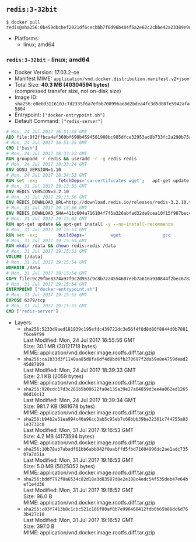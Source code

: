 ## `redis:3-32bit`

```console
$ docker pull redis@sha256:0b459dbcbef2021df6cecbbb7f6d96b484f5a2e62c2cbbe42a23389e9d4f35d2
```

-	Platforms:
	-	linux; amd64

### `redis:3-32bit` - linux; amd64

-	Docker Version: 17.03.2-ce
-	Manifest MIME: `application/vnd.docker.distribution.manifest.v2+json`
-	Total Size: **40.3 MB (40304594 bytes)**  
	(compressed transfer size, not on-disk size)
-	Image ID: `sha256:e8eb03116103c7d2335f6a7efbb700996ae8d2bdea4fc3d5d88fe5942afa5804`
-	Entrypoint: `["docker-entrypoint.sh"]`
-	Default Command: `["redis-server"]`

```dockerfile
# Mon, 24 Jul 2017 16:51:35 GMT
ADD file:9f2ffbca4af360bf690b4594501908bc985dfce32953ad8b733fc2a290b75a80 in / 
# Mon, 24 Jul 2017 16:51:35 GMT
CMD ["bash"]
# Mon, 24 Jul 2017 18:33:23 GMT
RUN groupadd -r redis && useradd -r -g redis redis
# Mon, 24 Jul 2017 18:33:24 GMT
ENV GOSU_VERSION=1.10
# Mon, 24 Jul 2017 18:34:53 GMT
RUN set -ex; 		fetchDeps='ca-certificates wget'; 	apt-get update; 	apt-get install -y --no-install-recommends $fetchDeps; 	rm -rf /var/lib/apt/lists/*; 		dpkgArch="$(dpkg --print-architecture | awk -F- '{ print $NF }')"; 	wget -O /usr/local/bin/gosu "https://github.com/tianon/gosu/releases/download/$GOSU_VERSION/gosu-$dpkgArch"; 	wget -O /usr/local/bin/gosu.asc "https://github.com/tianon/gosu/releases/download/$GOSU_VERSION/gosu-$dpkgArch.asc"; 	export GNUPGHOME="$(mktemp -d)"; 	gpg --keyserver ha.pool.sks-keyservers.net --recv-keys B42F6819007F00F88E364FD4036A9C25BF357DD4; 	gpg --batch --verify /usr/local/bin/gosu.asc /usr/local/bin/gosu; 	rm -r "$GNUPGHOME" /usr/local/bin/gosu.asc; 	chmod +x /usr/local/bin/gosu; 	gosu nobody true; 		apt-get purge -y --auto-remove $fetchDeps
# Mon, 31 Jul 2017 19:13:55 GMT
ENV REDIS_VERSION=3.2.10
# Mon, 31 Jul 2017 19:13:56 GMT
ENV REDIS_DOWNLOAD_URL=http://download.redis.io/releases/redis-3.2.10.tar.gz
# Mon, 31 Jul 2017 19:13:56 GMT
ENV REDIS_DOWNLOAD_SHA=411c604a716104f7f5a326abfad32de9cea10f15f987bec45cf86f315e9e63a0
# Mon, 31 Jul 2017 19:15:02 GMT
RUN apt-get update && apt-get install -y --no-install-recommends 		libc6-i386 	&& rm -rf /var/lib/apt/lists/*
# Mon, 31 Jul 2017 19:15:53 GMT
RUN set -ex; 		buildDeps=' 		wget 				gcc 		gcc-multilib 		libc6-dev-i386 		make 	'; 	apt-get update; 	apt-get install -y $buildDeps --no-install-recommends; 	rm -rf /var/lib/apt/lists/*; 		wget -O redis.tar.gz "$REDIS_DOWNLOAD_URL"; 	echo "$REDIS_DOWNLOAD_SHA *redis.tar.gz" | sha256sum -c -; 	mkdir -p /usr/src/redis; 	tar -xzf redis.tar.gz -C /usr/src/redis --strip-components=1; 	rm redis.tar.gz; 		grep -q '^#define CONFIG_DEFAULT_PROTECTED_MODE 1$' /usr/src/redis/src/server.h; 	sed -ri 's!^(#define CONFIG_DEFAULT_PROTECTED_MODE) 1$!\1 0!' /usr/src/redis/src/server.h; 	grep -q '^#define CONFIG_DEFAULT_PROTECTED_MODE 0$' /usr/src/redis/src/server.h; 		make -C /usr/src/redis -j "$(nproc)" 32bit; 	make -C /usr/src/redis install; 		rm -r /usr/src/redis; 		apt-get purge -y --auto-remove $buildDeps
# Mon, 31 Jul 2017 19:15:53 GMT
RUN mkdir /data && chown redis:redis /data
# Mon, 31 Jul 2017 19:15:53 GMT
VOLUME [/data]
# Mon, 31 Jul 2017 19:15:54 GMT
WORKDIR /data
# Mon, 31 Jul 2017 19:15:54 GMT
COPY file:9c29fbe8374a97f9c2d953c9c8b7224554607eeb7a610a930844f2bec678265c in /usr/local/bin/ 
# Mon, 31 Jul 2017 19:15:54 GMT
ENTRYPOINT ["docker-entrypoint.sh"]
# Mon, 31 Jul 2017 19:15:55 GMT
EXPOSE 6379/tcp
# Mon, 31 Jul 2017 19:15:55 GMT
CMD ["redis-server"]
```

-	Layers:
	-	`sha256:5233d9aed181939c195efdc439722dc3e56f4f8d8d80f8844d0b7881f6ce9f99`  
		Last Modified: Mon, 24 Jul 2017 16:55:56 GMT  
		Size: 30.1 MB (30121718 bytes)  
		MIME: application/vnd.docker.image.rootfs.diff.tar.gzip
	-	`sha256:ca1b33d3f1140aa85d8fa6df4d8bd6fb270697f2da59e8e4759dead245d87899`  
		Last Modified: Mon, 24 Jul 2017 18:39:33 GMT  
		Size: 2.1 KB (2059 bytes)  
		MIME: application/vnd.docker.image.rootfs.diff.tar.gzip
	-	`sha256:920cdc17d3c261b5b00622fa8e135a39e27a04859d3ee4a062ed126506d10c13`  
		Last Modified: Mon, 24 Jul 2017 18:39:34 GMT  
		Size: 981.7 KB (981678 bytes)  
		MIME: application/vnd.docker.image.rootfs.diff.tar.gzip
	-	`sha256:b94b2e51ea994c40a96cc3ab5c95eb7c68bbb39ba32361c744755a931e3731c8`  
		Last Modified: Mon, 31 Jul 2017 19:16:53 GMT  
		Size: 4.2 MB (4173594 bytes)  
		MIME: application/vnd.docker.image.rootfs.diff.tar.gzip
	-	`sha256:10b78ab7abadf61bb6abb942f0aabffd5fbd71604996dc2ae1adc73507a7d51a`  
		Last Modified: Mon, 31 Jul 2017 19:16:53 GMT  
		Size: 5.0 MB (5025052 bytes)  
		MIME: application/vnd.docker.image.rootfs.diff.tar.gzip
	-	`sha256:bddf792f0a6534c82d18a3d83587d8e2e108c4edc54f535deb47e64bef1e4d36`  
		Last Modified: Mon, 31 Jul 2017 19:16:52 GMT  
		Size: 96.0 B  
		MIME: application/vnd.docker.image.rootfs.diff.tar.gzip
	-	`sha256:c83f7413b8c1cbc521c186f80af8b7e996460412fdb0b65b88dc6d763b427c10`  
		Last Modified: Mon, 31 Jul 2017 19:16:52 GMT  
		Size: 397.0 B  
		MIME: application/vnd.docker.image.rootfs.diff.tar.gzip
